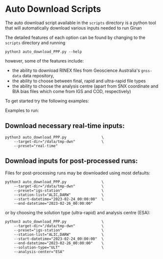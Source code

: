 
# Auto Download Scripts

The auto download script available in the `scripts` directory is a python tool that will automatically download various inputs needed to run Ginan

The detailed features of each option can be found by changing to the `scripts` directory and running

    python3 auto_download_PPP.py --help

however, some of the features include: 
* the ability to download RINEX files from Geoscience Australia's `gnss-data` data repository, 
* the ability to choose between final, rapid and ultra-rapid file types 
* the ability to choose the analysis centre (apart from SNX coordinate and BIA bias files which come from IGS and COD, respectively)

To get started try the following examples:

Examples to run:

## Download necessary real-time inputs:
```
python3 auto_download_PPP.py                \
    --target-dir="/data/tmp-dwn"            \
    --preset="real-time"
```

## Download inputs for post-processed runs:

Files for post-processing runs may be downloaded using most defaults:
```
python3 auto_download_PPP.py                \
    --target-dir="/data/tmp-dwn"            \
    --preset="igs-station"                  \
    --station-list="ALIC,DARW"              \
    --start-datetime="2023-02-24_00:00:00"  \
    --end-datetime="2023-02-26_00:00:00"
```

or by choosing the solution type (ultra-rapid) and analysis centre (ESA):

```
python3 auto_download_PPP.py                \
    --target-dir="/data/tmp-dwn"            \
    --preset="igs-station"                  \
    --station-list="ALIC,DARW"              \
    --start-datetime="2023-02-24_00:00:00"  \
    --end-datetime="2023-02-26_00:00:00"    \
    --solution-type="ULT"                   \
    --analysis-center="ESA"
```


 
